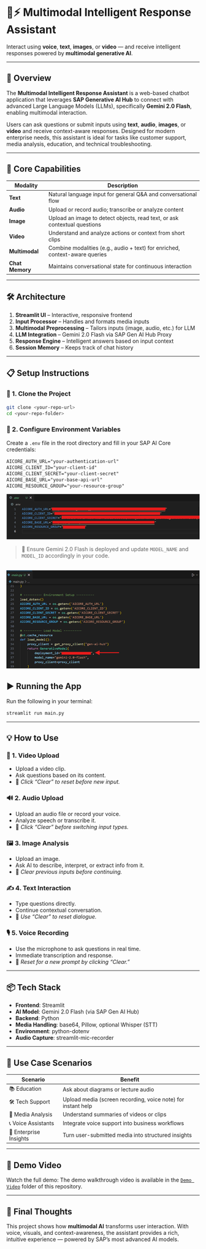 
# 🧠⚡ Multimodal Intelligent Response Assistant

Interact using **voice**, **text**, **images**, or **video** — and receive intelligent responses powered by **multimodal generative AI**.

---

## 🚀 Overview

The **Multimodal Intelligent Response Assistant** is a web-based chatbot application that leverages **SAP Generative AI Hub** to connect with advanced Large Language Models (LLMs), specifically **Gemini 2.0 Flash**, enabling multimodal interaction.

Users can ask questions or submit inputs using **text**, **audio**, **images**, or **video** and receive context-aware responses. Designed for modern enterprise needs, this assistant is ideal for tasks like customer support, media analysis, education, and technical troubleshooting.

---

## 🧩 Core Capabilities

| Modality       | Description                                                                 |
|----------------|-----------------------------------------------------------------------------|
| **Text**       | Natural language input for general Q&A and conversational flow              |
| **Audio**      | Upload or record audio; transcribe or analyze content                       |
| **Image**      | Upload an image to detect objects, read text, or ask contextual questions   |
| **Video**      | Understand and analyze actions or context from short clips                  |
| **Multimodal** | Combine modalities (e.g., audio + text) for enriched, context-aware queries |
| **Chat Memory**| Maintains conversational state for continuous interaction                   |

---

## 🛠️ Architecture

1. **Streamlit UI** – Interactive, responsive frontend
2. **Input Processor** – Handles and formats media inputs
3. **Multimodal Preprocessing** – Tailors inputs (image, audio, etc.) for LLM
4. **LLM Integration** – Gemini 2.0 Flash via SAP Gen AI Hub Proxy
5. **Response Engine** – Intelligent answers based on input context
6. **Session Memory** – Keeps track of chat history

---

## 📋 Setup Instructions

### 🔧 1. Clone the Project
```bash
git clone <your-repo-url>
cd <your-repo-folder>
```

### 🔐 2. Configure Environment Variables

Create a `.env` file in the root directory and fill in your SAP AI Core credentials:

```env
AICORE_AUTH_URL="your-authentication-url"
AICORE_CLIENT_ID="your-client-id"
AICORE_CLIENT_SECRET="your-client-secret"
AICORE_BASE_URL="your-base-api-url"
AICORE_RESOURCE_GROUP="your-resource-group"
```

![img](img/image.png)

> 📌 Ensure Gemini 2.0 Flash is deployed and update `MODEL_NAME` and `MODEL_ID` accordingly in your code.

![img](img/image_1.png)
---

## ▶️ Running the App

Run the following in your terminal:

```bash
streamlit run main.py
```

---

## 💡 How to Use

### 🎥 1. Video Upload
- Upload a video clip.
- Ask questions based on its content.
- 🔄 *Click “Clear” to reset before new input.*

### 🔊 2. Audio Upload
- Upload an audio file or record your voice.
- Analyze speech or transcribe it.
- 🔄 *Click “Clear” before switching input types.*

### 🖼️ 3. Image Analysis
- Upload an image.
- Ask AI to describe, interpret, or extract info from it.
- 🔄 *Clear previous inputs before continuing.*

### ✍️ 4. Text Interaction
- Type questions directly.
- Continue contextual conversation.
- 🔄 *Use “Clear” to reset dialogue.*

### 🎙️ 5. Voice Recording
- Use the microphone to ask questions in real time.
- Immediate transcription and response.
- 🔄 *Reset for a new prompt by clicking “Clear.”*

---

## 📦 Tech Stack

- **Frontend**: Streamlit
- **AI Model**: Gemini 2.0 Flash (via SAP Gen AI Hub)
- **Backend**: Python
- **Media Handling**: base64, Pillow, optional Whisper (STT)
- **Environment**: python-dotenv
- **Audio Capture**: streamlit-mic-recorder

---

## 🎯 Use Case Scenarios

| Scenario             | Benefit                                                                |
|----------------------|------------------------------------------------------------------------|
| 📚 Education          | Ask about diagrams or lecture audio                                    |
| 🛠️ Tech Support       | Upload media (screen recording, voice note) for instant help          |
| 🎥 Media Analysis     | Understand summaries of videos or clips                                |
| 📞 Voice Assistants   | Integrate voice support into business workflows                        |
| 🏢 Enterprise Insights | Turn user-submitted media into structured insights                     |

---

## 🎥 Demo Video
 
Watch the full demo: The demo walkthrough video is available in the [`Demo Video`](./Demo%20Video/) folder of this repository.

---

## 📣 Final Thoughts

This project shows how **multimodal AI** transforms user interaction. With voice, visuals, and context-awareness, the assistant provides a rich, intuitive experience — powered by SAP’s most advanced AI models.
